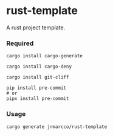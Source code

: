 # rust-template

A rust project template.

### Required
```shell
cargo install cargo-generate

cargo install cargo-deny

cargo install git-cliff

pip install pre-commit
# or
pipx install pre-commit
```

### Usage
```shell
cargo generate jrmarcco/rust-template
```
